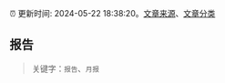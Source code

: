 :alarm_clock: 更新时间: 2024-05-22 18:38:20。[文章来源](/README.md)、[文章分类](/TAGS.md)

## 报告


> 关键字：`报告`、`月报`



